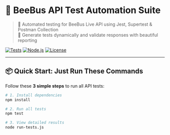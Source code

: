 # 🚀 BeeBus API Test Automation Suite

> 🔧 Automated testing for BeeBus Live API using Jest, Supertest & Postman Collection  
> 🌟 Generate tests dynamically and validate responses with beautiful reporting

[![Tests](https://img.shields.io/github/actions/workflow/status/your-username/beebus-api-tests/test.yml?branch=main&label=Tests&logo=jest)](https://github.com/your-username/beebus-api-tests/actions)
[![Node.js](https://img.shields.io/badge/Node.js-18%2B-green?logo=node.js)](https://nodejs.org/)
[![License](https://img.shields.io/badge/License-MIT-blue.svg)](LICENSE)

---

## 📦 Quick Start: Just Run These Commands

Follow these **3 simple steps** to run all API tests:

```bash
# 1. Install dependencies
npm install

# 2. Run all tests
npm test

# 3. View detailed results
node run-tests.js
```
